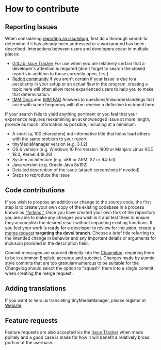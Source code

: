 # How to contribute

## Reporting Issues

When considering [reporting an issue/bug][1], first do a thorough search to determine if it has already been addressed or a workaround has been described. Interactions between users and developers occur in multiple places:

* [GitLab Issue Tracker][2] For use when you are relatively certain that a developer's attention is required (don't
  forget to search the closed reports in addition to those currently open, first)
* [Reddit community][3] If you aren't certain if your issue is due to a peculiarity in your setup or an actual flaw in
  the program, creating a topic here will often allow more experienced users to help you to make that determination.
* [tMM Docs][4] and [tMM FAQ][5] Answers to questions/misunderstandings that arise with some frequency will often
  receive a definitive treatment here

If your search fails to yield anything pertinent or you feel that your experience requires reexamining an acknowledged issue at more length, provide as much information as possible, including at a minimum:

* A short (⩽ 100 characters) but informative title that helps lead others with the same problem to your report
* tinyMediaManager version (e.g. 3.1.2)
* OS & version (e.g. Windows 10 Pro Version 1809 or Manjaro Linux KDE 18.0, Kernel 4.19.28)
* System architecture (e.g. x86 or ARM, 32 or 64-bit)
* Java version (e.g. Oracle Java 8u192)
* Detailed description of the issue (attach screenshots if needed)
* Steps to reproduce the issue

## Code contributions

If you wish to propose an addition or change to the source code, the first step is to create your own copy of the existing codebase in a process known as ["forking."][7] Once you have created your own fork of the repository you are able to make any changes you wish in it and test them to ensure they accomplish the desired result without impacting existing functions. If you feel your work is ready for a developer to review for inclusion, create a [merge request][8] **targeting the devel branch**. Choose a brief title referring to the intended change in behavior and any important details or arguments for inclusion provided in the description field.

Commit messages are sourced directly into the [Changelog][9], requiring them to be in common English, accurate and succinct. Changes made by atomic-style commits that are too granular/numerous to be suitable for the Changelog should select the option to "squash" them into a single commit when creating the merge request.

## Adding translations

If you want to help us translating tinyMediaManager, please register at [Weblate][10].

## Feature requests

Feature requests are also accepted via the [Issue Tracker][2] when made politely and a good case is made for how it will
benefit a relatively broad portion of the userbase.

[1]: https://gitlab.com/tinyMediaManager/tinyMediaManager/issues/new?issue

[2]: https://gitlab.com/tinyMediaManager/tinyMediaManager/issues?scope=all&state=all

[3]: https://www.reddit.com/r/tinyMediaManager/

[4]: https://www.tinymediamanager.org/docs/

[5]: https://www.tinymediamanager.org/help/faq

[7]: https://gitlab.com/tinyMediaManager/tinyMediaManager/forks/new

[8]: https://gitlab.com/tinyMediaManager/tinyMediaManager/merge_requests

[9]: https://gitlab.com/tinyMediaManager/tinyMediaManager/blob/devel/changelog.txt

[10]: https://hosted.weblate.org/projects/tinymediamanager/
